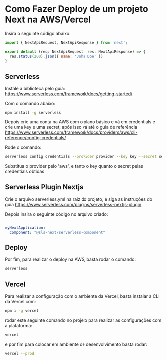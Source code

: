 # Como Fazer Deploy de um projeto Next na AWS/Vercel

Insira o seguinte código abaixo:
```js 
import { NextApiRequest, NextApiResponse } from 'next';

export default (req: NextApiRequest, res: NextApiResponse) => {
  res.status(200).json({ name: 'John Doe' })
}
```

## Serverless

Instale a biblioteca pelo guia: https://www.serverless.com/framework/docs/getting-started/

Com o comando abaixo:
```bash
npm install -g serverless
```

Depois crie uma conta na AWS com o plano básico e vá em credentials e crie uma key e uma secret, após isso
vá até o guia de referência https://www.serverless.com/framework/docs/providers/aws/cli-reference/config-credentials/

Rode o comando:
```bash
serverless config credentials --provider provider --key key --secret secret
```

Substitua o provider pelo 'aws', e tanto o key quanto o secret pelas credentials obtidas

## Serverless Plugin Nextjs

Crie o arquivo serverless.yml na raiz do projeto, e siga as instruções do guia https://www.serverless.com/plugins/serverless-nextjs-plugin

Depois insira o seguinte código no arquivo criado:
```yml

myNextApplication:
  component: "@sls-next/serverless-component"
```

## Deploy

Por fim, para realizar o deploy na AWS, basta rodar o comando:
```bash
serverless
```

## Vercel
Para realizar a configuração com o ambiente da Vercel, basta instalar a CLI da Vercel com:
```bash
npm i -g vercel
```

rodar este seguinte comando no projeto para realizar as configurações com a plataforma:
```bash
vercel
```

e por fim para colocar em ambiente de desenvolvimento basta rodar:
```bash
vercel --prod
```